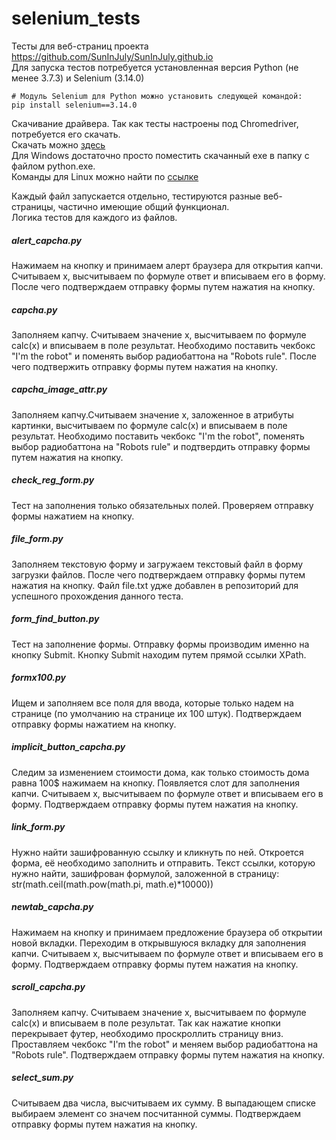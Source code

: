 # selenium_tests
Тесты для веб-страниц проекта https://github.com/SunInJuly/SunInJuly.github.io        
Для запуска тестов потребуется установленная версия Python (не менее 3.7.3) и Selenium (3.14.0)

```
# Модуль Selenium для Python можно установить следующей командой:
pip install selenium==3.14.0
```

Скачивание драйвера. Так как тесты настроены под Сhromedriver, потребуется его скачать.   
Скачать можно [здесь](https://sites.google.com/a/chromium.org/chromedriver/downloads)   
Для Windows достаточно просто поместить скачанный exe в папку с файлом python.exe.   
Команды для Linux можно найти по [ссылке](https://stepik.org/lesson/25969/step/9)

Каждый файл запускается отдельно, тестируются разные веб-страницы, частично имеющие общий функционал.    
Логика тестов для каждого из файлов.    

##### alert_capcha.py    
Нажимаем на кнопку и принимаем алерт браузера для открытия капчи. Считываем x, высчитываем по формуле ответ и вписываем его в форму. После чего подтверждаем отправку формы путем нажатия на кнопку.    

##### capcha.py   
Заполняем капчу. Считываем значение x, высчитываем по формуле calc(x) и вписываем в поле результат. Необходимо поставить чекбокс "I'm the robot" и поменять выбор радиобаттона на "Robots rule". После чего подтвержить отправку формы путем нажатия на кнопку.    

##### capcha_image_attr.py   
Заполняем капчу.Считываем значение x, заложенное в атрибуты картинки, высчитываем по формуле calc(x) и вписываем в поле результат. Необходимо поставить чекбокс "I'm the robot", поменять выбор радиобаттона на "Robots rule" и подтвердить отправку формы путем нажатия на кнопку.    

##### check_reg_form.py   
Тест на заполнения только обязательных полей. Проверяем отправку формы нажатием на кнопку.   

##### file_form.py   
Заполняем текстовую форму и загружаем текстовый файл в форму загрузки файлов. После чего подтверждаем отправку формы путем нажатия на кнопку. Файл file.txt удже добавлен в репозиторий для успешного прохождения данного теста.    
##### form_find_button.py   
Тест на заполнение формы. Отправку формы производим именно на кнопку Submit. Кнопку Submit находим путем прямой ссылки XPath.   

##### formx100.py   
Ищем и заполняем все поля для ввода, которые только надем на странице (по умолчанию на странице их 100 штук). Подтверждаем отправку формы нажатием на кнопку.   

##### implicit_button_capcha.py   
Следим за изменением стоимости дома, как только стоимость дома равна 100$ нажимаем на кнопку. Появляется слот для заполнения капчи. Считываем x, высчитываем по формуле ответ и вписываем его в форму. Подтверждаем отправку формы путем нажатия на кнопку. 

##### link_form.py   
Нужно найти зашифрованную ссылку и кликнуть по ней. Откроется форма, её необходимо заполнить и отправить. Текст ссылки, которую нужно найти, зашифрован формулой, заложенной в страницу: 
str(math.ceil(math.pow(math.pi, math.e)*10000))   

##### newtab_capcha.py   
Нажимаем на кнопку и принимаем предложение браузера об открытии новой вкладки. Переходим в открывшуюся вкладку для заполнения капчи. Считываем x, высчитываем по формуле ответ и вписываем его в форму. Подтверждаем отправку формы путем нажатия на кнопку.    

##### scroll_capcha.py   
Заполняем капчу. Считываем значение x, высчитываем по формуле calc(x) и вписываем в поле результат. Так как нажатие кнопки перекрывает футер, необходимо проскроллить страницу вниз. Проставляем чекбокс "I'm the robot" и меняем выбор радиобаттона на "Robots rule". Подтверждаем отправку формы путем нажатия на кнопку.   

##### select_sum.py    
Считываем два числа, высчитываем их сумму. В выпадающем списке выбираем элемент со значем посчитанной суммы. Подтверждаем отправку формы путем нажатия на кнопку.    
